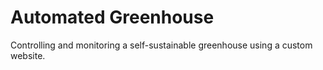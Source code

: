 # Automated Greenhouse

Controlling and monitoring a self-sustainable greenhouse using a custom website.
